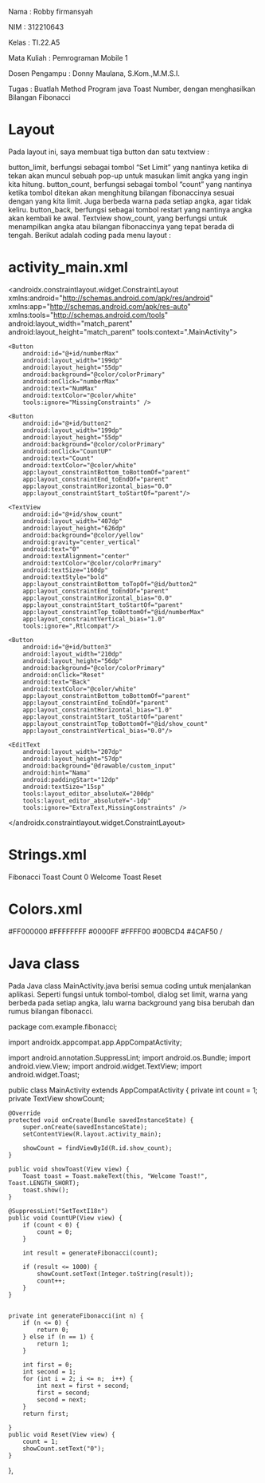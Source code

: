 Nama : Robby firmansyah

NIM : 312210643

Kelas : TI.22.A5

Mata Kuliah : Pemrograman Mobile 1

Dosen Pengampu : Donny Maulana, S.Kom.,M.M.S.I.

Tugas : Buatlah Method Program java Toast Number, dengan menghasilkan Bilangan Fibonacci

# Layout
Pada layout ini, saya membuat tiga button dan satu textview :

button_limit, berfungsi sebagai tombol “Set Limit” yang nantinya ketika di tekan akan muncul sebuah pop-up untuk masukan limit angka yang ingin kita hitung.
button_count, berfungsi sebagai tombol “count” yang nantinya ketika tombol ditekan akan menghitung bilangan fibonaccinya sesuai dengan yang kita limit. Juga berbeda warna pada setiap angka, agar tidak keliru.
button_back, berfungsi sebagai tombol restart yang nantinya angka akan kembali ke awal.
Textview show_count, yang berfungsi untuk menampilkan angka atau bilangan fibonaccinya yang tepat berada di tengah.
Berikut adalah coding pada menu layout :

# activity_main.xml

<?xml version="1.0" encoding="utf-8"?>
<androidx.constraintlayout.widget.ConstraintLayout xmlns:android="http://schemas.android.com/apk/res/android"
    xmlns:app="http://schemas.android.com/apk/res-auto"
    xmlns:tools="http://schemas.android.com/tools"
    android:layout_width="match_parent"
    android:layout_height="match_parent"
    tools:context=".MainActivity">


    <Button
        android:id="@+id/numberMax"
        android:layout_width="199dp"
        android:layout_height="55dp"
        android:background="@color/colorPrimary"
        android:onClick="numberMax"
        android:text="NumMax"
        android:textColor="@color/white"
        tools:ignore="MissingConstraints" />

    <Button
        android:id="@+id/button2"
        android:layout_width="199dp"
        android:layout_height="55dp"
        android:background="@color/colorPrimary"
        android:onClick="CountUP"
        android:text="Count"
        android:textColor="@color/white"
        app:layout_constraintBottom_toBottomOf="parent"
        app:layout_constraintEnd_toEndOf="parent"
        app:layout_constraintHorizontal_bias="0.0"
        app:layout_constraintStart_toStartOf="parent"/>

    <TextView
        android:id="@+id/show_count"
        android:layout_width="407dp"
        android:layout_height="626dp"
        android:background="@color/yellow"
        android:gravity="center_vertical"
        android:text="0"
        android:textAlignment="center"
        android:textColor="@color/colorPrimary"
        android:textSize="160dp"
        android:textStyle="bold"
        app:layout_constraintBottom_toTopOf="@id/button2"
        app:layout_constraintEnd_toEndOf="parent"
        app:layout_constraintHorizontal_bias="0.0"
        app:layout_constraintStart_toStartOf="parent"
        app:layout_constraintTop_toBottomOf="@id/numberMax"
        app:layout_constraintVertical_bias="1.0"
        tools:ignore=",Rtlcompat"/>

    <Button
        android:id="@+id/button3"
        android:layout_width="210dp"
        android:layout_height="56dp"
        android:background="@color/colorPrimary"
        android:onClick="Reset"
        android:text="Back"
        android:textColor="@color/white"
        app:layout_constraintBottom_toBottomOf="parent"
        app:layout_constraintEnd_toEndOf="parent"
        app:layout_constraintHorizontal_bias="1.0"
        app:layout_constraintStart_toStartOf="parent"
        app:layout_constraintTop_toBottomOf="@id/show_count"
        app:layout_constraintVertical_bias="0.0"/>

    <EditText
        android:layout_width="207dp"
        android:layout_height="57dp"
        android:background="@drawable/custom_input"
        android:hint="Nama"
        android:paddingStart="12dp"
        android:textSize="15sp"
        tools:layout_editor_absoluteX="200dp"
        tools:layout_editor_absoluteY="-1dp"
        tools:ignore="ExtraText,MissingConstraints" />





</androidx.constraintlayout.widget.ConstraintLayout>

# Strings.xml

<?xml version="1.0" encoding="utf-8"?>
<resources>
    <string name="app_name">Fibonacci</string>
    <string name="button_label_toast">Toast</string>
    <string name="button_label_count">Count</string>
    <string name="count_initial_value">0</string>
    <string name="coast_message">Welcome Toast</string>
    <string name="Reset">Reset</string>
</resources>

# Colors.xml

<?xml version="1.0" encoding="utf-8"?>
<resources>
    <color name="black">#FF000000</color>
    <color name="white">#FFFFFFFF</color>
    <color name="colorPrimary">#0000FF</color>
    <color name="yellow">#FFFF00</color>
    <color name="muda">#00BCD4</color>
    <color name="green">#4CAF50</color>
</resources>/

# Java class

Pada Java class MainActivity.java berisi semua coding untuk menjalankan aplikasi. Seperti fungsi untuk tombol-tombol, dialog set limit, warna yang berbeda pada setiap angka, lalu warna background yang bisa berubah dan rumus bilangan fibonacci.

package com.example.fibonacci;

import androidx.appcompat.app.AppCompatActivity;

import android.annotation.SuppressLint;
import android.os.Bundle;
import android.view.View;
import android.widget.TextView;
import android.widget.Toast;

public class MainActivity extends AppCompatActivity {
    private int count = 1;
    private TextView showCount;


    @Override
    protected void onCreate(Bundle savedInstanceState) {
        super.onCreate(savedInstanceState);
        setContentView(R.layout.activity_main);

        showCount = findViewById(R.id.show_count);
    }

    public void showToast(View view) {
        Toast toast = Toast.makeText(this, "Welcome Toast!", Toast.LENGTH_SHORT);
        toast.show();
    }

    @SuppressLint("SetTextI18n")
    public void CountUP(View view) {
        if (count < 0) {
            count = 0;
        }

        int result = generateFibonacci(count);

        if (result <= 1000) {
            showCount.setText(Integer.toString(result));
            count++;
        }
    }


    private int generateFibonacci(int n) {
        if (n <= 0) {
            return 0;
        } else if (n == 1) {
            return 1;
        }

        int first = 0;
        int second = 1;
        for (int i = 2; i <= n;  i++) {
            int next = first + second;
            first = second;
            second = next;
        }
        return first;

    }
    public void Reset(View view) {
        count = 1;
        showCount.setText("0");
    }
},
